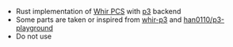 * Rust implementation of [Whir PCS](https://eprint.iacr.org/2024/1586) with [p3](https://github.com/Plonky3/Plonky3) backend
* Some parts are taken or inspired from [whir-p3](https://github.com/tcoratger/whir-p3/) and [han0110/p3-playground](https://github.com/han0110/p3-playground/)
* Do not use
